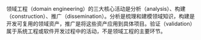 领域工程（domain engineering）的三大核心活动是分析（analysis）、构建（construction）、推广（dissemination）。分析是梳理和建模领域知识，构建是开发可复用的领域资产，推广是将这些资产应用到具体项目。验证（validation）属于系统工程或软件开发过程中的活动，不是领域工程的主要环节。